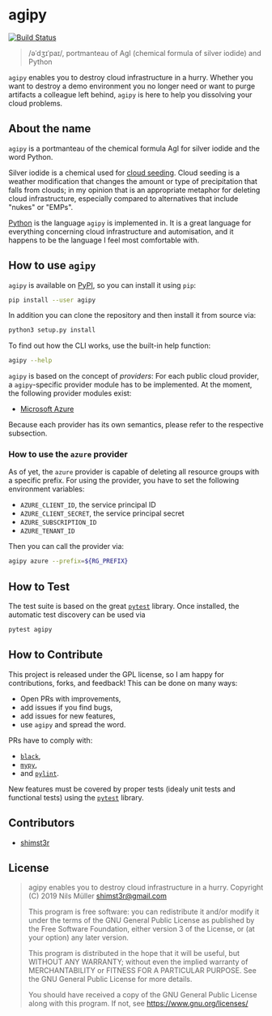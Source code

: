 # agipy

[![Build Status](https://travis-ci.org/shimst3r/agipy.svg?branch=master)](https://travis-ci.org/shimst3r/agipy)

> /əˈdʒɪˈpaɪ/, portmanteau of AgI (chemical formula of silver iodide) and Python

`agipy` enables you to destroy cloud infrastructure in a hurry. Whether you want to destroy a demo
environment you no longer need or want to purge artifacts a colleague left behind, `agipy` is here
to help you dissolving your cloud problems.

## About the name

`agipy` is a portmanteau of the chemical formula AgI for silver iodide and the word Python.

Silver iodide is a chemical used for [cloud seeding](https://en.wikipedia.org/wiki/Cloud_seeding#Methodology).
Cloud seeding is a weather modification that changes the amount or type of precipitation that falls from clouds;
in my opinion that is an appropriate metaphor for deleting cloud infrastructure, especially compared to
alternatives that include "nukes" or "EMPs".

[Python](https://www.python.org/) is the language `agipy` is implemented in. It is a great language for
everything concerning cloud infrastructure and automisation, and it happens to be the language I feel most
comfortable with.

## How to use `agipy`

`agipy` is available on [PyPI](https://pypi.org/project/agipy/), so you can install it using `pip`:

```sh
pip install --user agipy
```

In addition you can clone the repository and then install it from source via:

```sh
python3 setup.py install
```

To find out how the CLI works, use the built-in help function:

```sh
agipy --help
```

`agipy` is based on the concept of _providers_: For each public cloud provider, a `agipy`-specific
provider module has to be implemented. At the moment, the following provider modules exist:

* [Microsoft Azure](https://azure.microsoft.com/en-us/)

Because each provider has its own semantics, please refer to the respective subsection.

### How to use the `azure` provider

As of yet, the `azure` provider is capable of deleting all resource groups with a specific prefix.
For using the provider, you have to set the following environment variables:

* `AZURE_CLIENT_ID`, the service principal ID
* `AZURE_CLIENT_SECRET`, the service principal secret
* `AZURE_SUBSCRIPTION_ID`
* `AZURE_TENANT_ID`

Then you can call the provider via:

```sh
agipy azure --prefix=${RG_PREFIX}
```

## How to Test

The test suite is based on the great [`pytest`][1] library. Once installed, the automatic test
discovery can be used via

```sh
pytest agipy
```

## How to Contribute

This project is released under the GPL license, so I am happy for contributions, forks, and feedback!
This can be done on many ways:

* Open PRs with improvements,
* add issues if you find bugs,
* add issues for new features,
* use `agipy` and spread the word.

PRs have to comply with:

* [`black`](https://black.readthedocs.io/en/stable/),
* [`mypy`](http://mypy-lang.org),
* and [`pylint`](https://www.pylint.org).

New features must be covered by proper tests (idealy unit tests and functional tests) using the [`pytest`][1] library.

## Contributors

* [shimst3r](https://twitter.com/shimst3r)

## License

> agipy enables you to destroy cloud infrastructure in a hurry.
> Copyright (C) 2019  Nils Müller <shimst3r@gmail.com>
>
> This program is free software: you can redistribute it and/or modify
> it under the terms of the GNU General Public License as published by
> the Free Software Foundation, either version 3 of the License, or
> (at your option) any later version.
>
> This program is distributed in the hope that it will be useful,
> but WITHOUT ANY WARRANTY; without even the implied warranty of
> MERCHANTABILITY or FITNESS FOR A PARTICULAR PURPOSE.  See the
> GNU General Public License for more details.
>
> You should have received a copy of the GNU General Public License
> along with this program.  If not, see <https://www.gnu.org/licenses/>

[1]: https://docs.pytest.org/en/latest/

